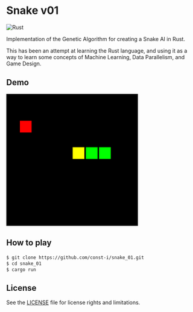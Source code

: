 # Snake v01

![Rust](https://github.com/const-i/snake_01/workflows/Rust/badge.svg)

Implementation of the Genetic Algorithm for creating a Snake AI in Rust.

This has been an attempt at learning the Rust language, and using it as a way to learn some concepts of Machine Learning, Data Parallelism, and Game Design. 

## Demo

![Demo GIF](./docs/images/demo5.gif)

## How to play

```
$ git clone https://github.com/const-i/snake_01.git
$ cd snake_01
$ cargo run
```


## License

See the [LICENSE](./LICENSE) file for license rights and limitations.
